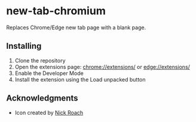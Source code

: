 # new-tab-chromium

Replaces Chrome/Edge new tab page with a blank page.

## Installing

1. Clone the repository
1. Open the extensions page: [chrome://extensions/](chrome://extensions/) or [edge://extensions/](edge://extensions/)
1. Enable the Developer Mode
1. Install the extension using the Load unpacked button

## Acknowledgments

* Icon created by [Nick Roach](https://www.iconfinder.com/icons/1055104/browser_webpage_website_icon)
